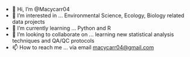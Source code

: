 - 👋 Hi, I’m @Macycarr04
- 👀 I’m interested in ... Environmental Science, Ecology, Biology related data projects
- 🌱 I’m currently learning ... Python and R 
- 💞️ I’m looking to collaborate on ... learning new statistical analysis techniques and QA/QC protocols
- 📫 How to reach me ... via email macycarr04@gmail.com

<!---
Macycarr04/Macycarr04 is a ✨ special ✨ repository because its `README.md` (this file) appears on your GitHub profile.
You can click the Preview link to take a look at your changes.
--->
